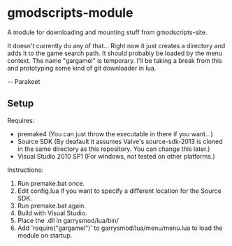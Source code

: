 gmodscripts-module
==================

A module for downloading and mounting stuff from gmodscripts-site.

It doesn't currently do any of that... Right now it just creates a directory and adds it to the game search path. It should probably be loaded by the menu context. The name "gargamel" is temporary. I'll be taking a break from this and prototyping some kind of git downloader in lua.

-- Parakeet

Setup
--------
Requires:
- premake4 (You can just throw the executable in there if you want...)
- Source SDK (By deafault it assumes Valve's source-sdk-2013 is cloned in the same directory as this repository. You can change this later.)
- Visual Studio 2010 SP1 (For windows, not tested on other platforms.)

Instructions:
1. Run premake.bat once.
2. Edit config.lua if you want to specify a different location for the Source SDK.
3. Run premake.bat again.
4. Build with Visual Studio.
5. Place the .dll in garrysmod/lua/bin/
6. Add 'require("gargamel")' to garrysmod/lua/menu/menu.lua to load the module on startup.
